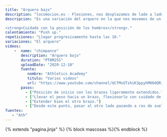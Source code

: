 ```yaml
---
title: "Arquero bajo"
description: "locomocion.es - Flexiones, nos desplazamos de lado a lado sobre los brazos, a ras de suelo"
descripcion: "Es una variación del arquero en la que nos movemos de un lado hacia el otro a ras de suelo.

<strong>Cuidado con la posición de los hombros</strong>."
calentamiento: "Push up."
repeticiones: "Llegar progresivamente hasta las 10."
variaciones: "El arquero"
videos: 
    -  name: "chimpance"
       description: "Arquero bajo"
       duration: "PT0M25S"
       uploadDate: "2020-12-10"
       fuente: 
          nombre: "Athletics Academy"
          titulo: "Varios videos"
          url: "https://www.youtube.com/channel/UCfMsGTshiK3ppyhMO0dQRig"
       pasos:
         - ["Posición de inicio con los brazos ligeramente extendidos."]
         - ["Llevar el peso hacia un brazo, flexionarlo con cuidado de juntar el codo hacia el costado. El hombro no debe ir hacia delante sino hacia atrás para que la articulación no sufra."]
         - ["Extender bien el otro brazo."]
         - ["Desde este punto, pasar al otro lado pasando a ras de suelo."]
fuentes: 
   - "Ath"
---
```

{% extends "pagina.jinja" %}
{% block mascosas %}{% endblock %}
